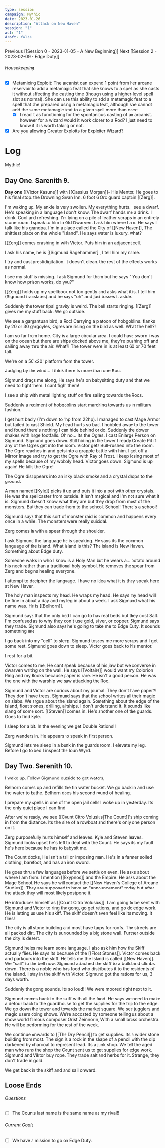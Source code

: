 ```yaml
---
type: session
campaign: Mythic
date: 2023-01-26
description: "Attack on New Haven"
session: "1"
act: "1"
draft: false
---
```

Previous [[Session 0 - 2023-01-05 - A New Beginning]]
Next [[Session 2 - 2023-02-09 - Edge Duty]]

###### Housekeeping
- [x] Metamixing Exploit: The arcanist can expend 1 point from her arcane reservoir to add a metamagic feat that she knows to a spell as she casts it without affecting the casting time (though using a higher-level spell slot as normal). She can use this ability to add a metamagic feat to a spell that she prepared using a metamagic feat, although she cannot add the same metamagic feat to a given spell more than once.
	- [x] I read it as functioning for the spontanious casting of an arcanist. however for a wizard would it work closer to a Rod? I just need to know if it is worth taking or not.
- [x] Are you allowing Greater Exploits for Exploiter Wizard?

# Log
Mythic!
## Day One. Sarenith 9.
**Day one**
[[Victor Kasune]] with [[Cassius Morgan]]- His Mentor. He goes to his final stop. the Drowning Swan Inn. 6 foot 6 Orc guard captain [[Zerg]]. 

I'm waking up. My ankle is very swollen. My everything hurts. I see a dwarf. He's speaking in a language I don't know. The dwarf hands me a drink. I drink. Cool and refreshing. I'm lying on a pile of leather scraps in an entirely stone room. I speak to him in Old Dwarven. I ask him where I am. He says I talk like his grandpa. I'm in a place called the City of [[New Haven]], The shittiest place on the whole "island". He says water is luxury. what?

[[Zerg]] comes crashing in with Victor. Puts him in an adjacent cell. 

I ask his name, he is [[Sigmund Ragehammer]], I tell him my name.

I try and cast prestidigitation. It doesn't clean. the rest of the effects works as normal.

I see my stuff is missing. I ask Sigmund for them but he says " You don't know how prison works, do you?"

[[Zerg]] holds up my spellbook not too gently and asks what it is. I tell him (Sigmund translates) and he says "oh" and just tosses it aside.

Suddenly the tower tips! gravity is weird. The bell starts ringing. [[Zerg]] gives me my stuff back. We go outside.

We see a gargantuan bird, a Roc! Carrying a platoon of hobgoblins. flanks by 20 or 30 gargoyles, Ogres are rising on the bird as well. What the hell?! 

I am so far from home. City is a large circular area. I could have sworn i was on the ocean but there are ships docked above me, they're pushing off and sailing away thru the air. What?! The tower were in is at least 60 or 70 feet tall.

We're on a 50'x20' platform from the tower. 

Judging by the wind... I think there is more than one Roc.

Sigmund drags me along, He says he's on babysitting duty and that we need to fight them. I cant fight them! 

I see a ship with metal lighting stuff on fire sailing towards the Rocs. 

Suddenly a regiment of hobgoblins start marching towards us in military fashion.

I get hurt badly (I'm down to 1hp from 22hp). I managed to cast Mage Armor but failed to cast Shield. My head hurts so bad. I hobbled away to the tower and found there's nothing I can hide behind or do. Suddenly the dower shakes with large footfalls. Oh no... Its the Ogres. I cast Enlarge Person on Sigmund. Sigmund goes down. Still hiding in the tower I ready Create Pit if any of the Ogres get into the room. Victor gets Bull-rushed into the room. The Ogre reaches in and gets into a grapple battle with him. I get off a Mirror Image and try to get the Ogre with Ray of Frost. I keep losing most of my spells because of my wobbly head. Victor goes down. Sigmund is up again! He kills the Ogre!

The Ogre disappears into an inky black smoke and a crystal drops to the ground.

A man named [[Kyle]] picks it up and puts it into a pot with other crystals. He was the spellcaster from outside. It isn't magical and I'm not sure what it is. Sigmund doesn't know what they are but they drop from most of the monsters. But they can trade them to the school. School! There's a school!

Sigmund says that this sort of monster raid is common and happens every once in a while. The monsters were really suicidal. 

Zerg comes in with a spear through the shoulder.

I ask Sigmund the language he is speaking. He says its the common language of the island. What island is this? The island is New Haven. Something about Edge duty.

Someone walks in who I know is a Holy Man but he wears a... potato around his neck rather than a traditional holy symbol. He removes the spear from Zerg and begins healing everyone.

I attempt to decipher the language. I have no idea what it is they speak here at New Haven.

The holy man inspects my head. He wraps my head. He says my head will be fine in about a day and my leg in about a week. I ask Sigmund what his name was. He is [[Belhorn]]. 

Sigmund says that the only bed I can go to has real beds but they cost Salt. I'm confused as to why they don't use gold, silver, or copper. Sigmund says they trade. Sigmund also says he's going to take me to Edge Duty. It sounds something like 

I go back into my "cell" to sleep. Sigmund tosses me more scraps and I get some rest. Sigmund goes down to sleep. Victor goes back to his mentor.

I rest for a bit. 

Victor comes to me, He cant speak because of his jaw but we converse in dwarven writing on the wall. He says [[Voltaire]] would want my Colorion Ring and my Books because paper is rare. He isn't a good person. He was the one with the warship we saw attacking the Roc.

Sigmund and Victor are curious about my journal. They don't have paper?! They don't have trees. Sigmund says that the school writes all their magic on slabs. We argue about the island again. Something about the edge of the island, float stones, drilling, airships. I don't understand it. It sounds like slang of some sort. [[Steven]] comes in. He's another one of the guards. Goes to find Kyle.

I sleep for a bit. In the evening we get Double Rations!!

Zerg wanders in. He appears to speak in first person.

Sigmund lets me sleep in a bunk in the guards room. I elevate my leg. Before I go to bed I inspect the Ioun Wyrd.

## Day Two. Serenith 10.
I wake up. Follow Sigmund outside to get waters,

Belhorn comes up and refills the tin water bucket. We go back in and use the water to bathe. Belhorn does his second round of healing.

I prepare my spells in one of the open jail cells I woke up in yesterday. Its the only quiet place I can find.

After we're ready, we see [[Count Citro Volusius|The Count]]'s ship coming in from the distance. Its the size of a rowboat and there's only one person on it.

Zerg purposefully hurts himself and leaves. Kyle and Steven leaves. Sigmund looks upset he's left to deal with the Count. He says its my fault he's here because he has to babysit me.

The Count docks, He isn't a tall or imposing man. He's in a farmer soiled clothing, barefoot, and has an iron sword. 

He goes thru a few languages before we settle on even. He asks about where I am from. I mention [[Exypnos]] and the Empire. He asks about the Mage School. He says he will contact the [[New Haven's College of Arcane Studies]]. They are supposed to have an "announcement" today but after the attack they will most likely postpone it.

He introduces himself as [[Count Citro Volusius]]. I am going to be sent with Sigmund and Victor to ring the gong, go get rations, and go do edge work. He is letting us use his skiff. The skiff doesn't even feel like its moving. it flies! 

The city is all stone building and most have tarps for roofs. The streets are all packed dirt. The city is surrounded by a big stone wall. Further outside the city is desert.

Sigmund helps me learn some language. I also ask him how the Skiff actually flies. He says its because of the [[Float Stones]]. Victor comes back and parkours into the skiff. He tells me the Island is called [[New Haven]]. We "sail" to the bell now. Sigmund attached the skiff to a build and climbs down. There is a noble who has food who distributes it to the residents of the island. I stay in the skiff with Victor. Sigmund got the rations for us, 3 days worth.

Suddenly the gong sounds. Its so loud!! We were moored right next to it. 

Sigmund comes back to the skiff with all the food. He says we need to make a detour back to the guardhouse to get the supplies for the trip to the edge. We go down the tower and towards the market square. We see jugglers and magic users doing shows. We're accosted by someone telling us about a show world famous composer Orist Zeinnorin, With a small brass orchestra. He will be performing for the rest of the week. 

We continue onwards to [[The Dry Pencil]] to get supplies. Its a wider stone building from most. The sign is a rock in the shape of a pencil with the dip darkened by charcoal to represent lead. Its a junk shop. We tell the aged man who runs the shop the Count sent us to get supplies for edge work. Sigmund and Viktor buy rope. They trade salt and herbs for it. Strange, they don't trade in gold. 

We get back in the skiff and and sail onward.

## Loose Ends
###### Questions
- [ ] The Counts last name is the same name as my rival!!

###### Current Goals
- [ ] We have a mission to go on Edge Duty.

